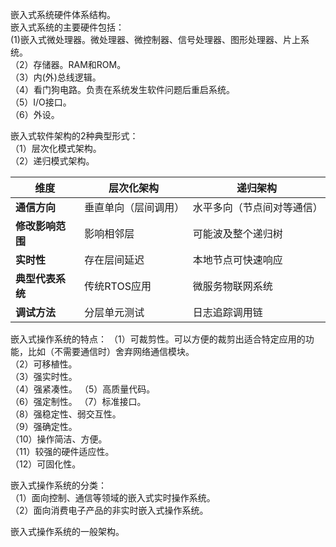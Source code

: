 嵌入式系统硬件体系结构。  
嵌入式系统的主要硬件包括：  
(1)嵌入式微处理器。微处理器、微控制器、信号处理器、图形处理器、片上系统。  
（2）存储器。RAM和ROM。  
（3）内(外)总线逻辑。  
（4）看门狗电路。负责在系统发生软件问题后重启系统。  
（5）I/O接口。  
（6）外设。  

嵌入式软件架构的2种典型形式：  
（1）层次化模式架构。   
（2）递归模式架构。  

| 维度                | 层次化架构                  | 递归架构                     |
|---------------------|----------------------------|----------------------------|
| **通信方向**        | 垂直单向（层间调用）        | 水平多向（节点间对等通信）  |
| **修改影响范围**    | 影响相邻层                  | 可能波及整个递归树          |
| **实时性**          | 存在层间延迟                | 本地节点可快速响应          |
| **典型代表系统**    | 传统RTOS应用                | 微服务物联网系统            |
| **调试方法**        | 分层单元测试                | 日志追踪调用链              |

嵌入式操作系统的特点：
（1）可裁剪性。可以方便的裁剪出适合特定应用的功能，比如（不需要通信时）舍弃网络通信模块。  
（2）可移植性。  
（3）强实时性。  
（4）强紧凑性。
（5）高质量代码。  
（6）强定制性。
（7）标准接口。  
（8）强稳定性、弱交互性。  
（9）强确定性。  
（10）操作简洁、方便。  
（11）较强的硬件适应性。  
（12）可固化性。  

嵌入式操作系统的分类：  
（1）面向控制、通信等领域的嵌入式实时操作系统。  
（2）面向消费电子产品的非实时嵌入式操作系统。  

嵌入式操作系统的一般架构。